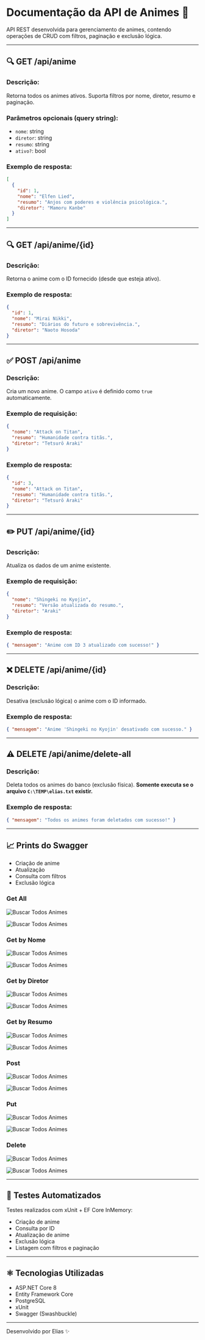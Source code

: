# Documentação da API de Animes 🌟

API REST desenvolvida para gerenciamento de animes, contendo operações de CRUD com filtros, paginação e exclusão lógica.

---

## 🔍 GET /api/anime

### Descrição:

Retorna todos os animes ativos. Suporta filtros por nome, diretor, resumo e paginação.

### Parâmetros opcionais (query string):

* `nome`: string
* `diretor`: string
* `resumo`: string
* `ativo?`: bool

### Exemplo de resposta:

```json
[
  {
    "id": 1,
    "nome": "Elfen Lied",
    "resumo": "Anjos com poderes e violência psicológica.",
    "diretor": "Mamoru Kanbe"
  }
]
```

---

## 🔍 GET /api/anime/{id}

### Descrição:

Retorna o anime com o ID fornecido (desde que esteja ativo).

### Exemplo de resposta:

```json
{
  "id": 1,
  "nome": "Mirai Nikki",
  "resumo": "Diários do futuro e sobrevivência.",
  "diretor": "Naoto Hosoda"
}
```

---

## ✅ POST /api/anime

### Descrição:

Cria um novo anime. O campo `ativo` é definido como `true` automaticamente.

### Exemplo de requisição:

```json
{
  "nome": "Attack on Titan",
  "resumo": "Humanidade contra titãs.",
  "diretor": "Tetsurō Araki"
}
```

### Exemplo de resposta:

```json
{
  "id": 3,
  "nome": "Attack on Titan",
  "resumo": "Humanidade contra titãs.",
  "diretor": "Tetsurō Araki"
}
```

---

## ✏️ PUT /api/anime/{id}

### Descrição:

Atualiza os dados de um anime existente.

### Exemplo de requisição:

```json
{
  "nome": "Shingeki no Kyojin",
  "resumo": "Versão atualizada do resumo.",
  "diretor": "Araki"
}
```

### Exemplo de resposta:

```json
{ "mensagem": "Anime com ID 3 atualizado com sucesso!" }
```

---

## ❌ DELETE /api/anime/{id}

### Descrição:

Desativa (exclusão lógica) o anime com o ID informado.

### Exemplo de resposta:

```json
{ "mensagem": "Anime 'Shingeki no Kyojin' desativado com sucesso." }
```

---

## ⚠️ DELETE /api/anime/delete-all

### Descrição:

Deleta todos os animes do banco (exclusão física). **Somente executa se o arquivo `C:\TEMP\elias.txt` existir.**

### Exemplo de resposta:

```json
{ "mensagem": "Todos os animes foram deletados com sucesso!" }
```

---

## 📈 Prints do Swagger

* Criação de anime
* Atualização
* Consulta com filtros
* Exclusão lógica

### Get All
![Buscar Todos Animes](ProjetoProtech.API/ProjetoProtech.Tests/TestResults/Get/Get-All-Animes.png)

![Buscar Todos Animes](ProjetoProtech.API/ProjetoProtech.Tests/TestResults/Get/Get-All-Animes-Response.png)

### Get by Nome
![Buscar Todos Animes](ProjetoProtech.API/ProjetoProtech.Tests/TestResults/Get/Get-By-Nome.png)

![Buscar Todos Animes](ProjetoProtech.API/ProjetoProtech.Tests/TestResults/Get/Get-By-Nome-Response.png)

### Get by Diretor
![Buscar Todos Animes](ProjetoProtech.API/ProjetoProtech.Tests/TestResults/Get/Get-By-Diretor.png)

![Buscar Todos Animes](ProjetoProtech.API/ProjetoProtech.Tests/TestResults/Get/Get-By-Diretor-Response.png)

### Get by Resumo
![Buscar Todos Animes](ProjetoProtech.API/ProjetoProtech.Tests/TestResults/Get/Get-By-Resumo.png)

![Buscar Todos Animes](ProjetoProtech.API/ProjetoProtech.Tests/TestResults/Get/Get-By-Resumo-Response.png)

### Post
![Buscar Todos Animes](ProjetoProtech.API/ProjetoProtech.Tests/TestResults/Post/Post.png)

![Buscar Todos Animes](ProjetoProtech.API/ProjetoProtech.Tests/TestResults/Post/Post-Response.png)

### Put
![Buscar Todos Animes](ProjetoProtech.API/ProjetoProtech.Tests/TestResults/Put/Put-AOT.png)

![Buscar Todos Animes](ProjetoProtech.API/ProjetoProtech.Tests/TestResults/Put/Put-AOT-Response.png)

### Delete
![Buscar Todos Animes](ProjetoProtech.API/ProjetoProtech.Tests/TestResults/Delete/Delete-AOT.png)

![Buscar Todos Animes](ProjetoProtech.API/ProjetoProtech.Tests/TestResults/Put/Delete-AOT-Response.png)

---

## 🔧 Testes Automatizados

Testes realizados com xUnit + EF Core InMemory:

* Criação de anime
* Consulta por ID
* Atualização de anime
* Exclusão lógica
* Listagem com filtros e paginação

---

## ⚛️ Tecnologias Utilizadas

* ASP.NET Core 8
* Entity Framework Core
* PostgreSQL
* xUnit
* Swagger (Swashbuckle)

---

Desenvolvido por Elias ✨
